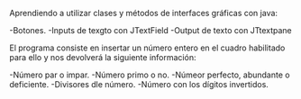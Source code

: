 Aprendiendo a utilizar clases y métodos de interfaces gráficas con java:

-Botones.
-Inputs de texgto con JTextField
-Output de texto con JTtextpane

El programa consiste en insertar un número entero en el cuadro habilitado para ello y nos devolverá la siguiente información:

-Número par o impar.
-Número primo o no.
-Númeor perfecto, abundante o deficiente.
-Divisores dle número.
-Número con los dígitos invertidos.
